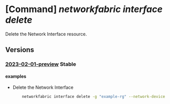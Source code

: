 # [Command] _networkfabric interface delete_

Delete the Network Interface resource.

## Versions

### [2023-02-01-preview](/Resources/mgmt-plane/L3N1YnNjcmlwdGlvbnMve30vcmVzb3VyY2Vncm91cHMve30vcHJvdmlkZXJzL21pY3Jvc29mdC5tYW5hZ2VkbmV0d29ya2ZhYnJpYy9uZXR3b3JrZGV2aWNlcy97fS9uZXR3b3JraW50ZXJmYWNlcy97fQ==/2023-02-01-preview.xml) **Stable**

<!-- mgmt-plane /subscriptions/{}/resourcegroups/{}/providers/microsoft.managednetworkfabric/networkdevices/{}/networkinterfaces/{} 2023-02-01-preview -->

#### examples

- Delete the Network Interface
    ```bash
        networkfabric interface delete -g "example-rg" --network-device-name "example-device" --resource-name "example-interface"
    ```
